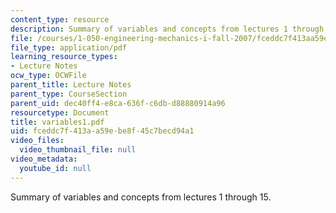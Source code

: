```yaml
---
content_type: resource
description: Summary of variables and concepts from lectures 1 through 15.
file: /courses/1-050-engineering-mechanics-i-fall-2007/fceddc7f413aa59ebe8f45c7becd94a1_variables1.pdf
file_type: application/pdf
learning_resource_types:
- Lecture Notes
ocw_type: OCWFile
parent_title: Lecture Notes
parent_type: CourseSection
parent_uid: dec40ff4-e8ca-636f-c6db-d88880914a96
resourcetype: Document
title: variables1.pdf
uid: fceddc7f-413a-a59e-be8f-45c7becd94a1
video_files:
  video_thumbnail_file: null
video_metadata:
  youtube_id: null
---
```

Summary of variables and concepts from lectures 1 through 15.


